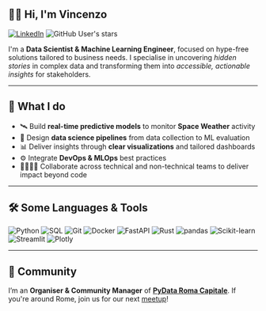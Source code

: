 ## 👋🏻 Hi, I'm Vincenzo

[![LinkedIn](https://img.shields.io/badge/-LinkedIn-blue?style=flat-square&logo=Linkedin&logoColor=white)](https://www.linkedin.com/in/vincenzoventriglia/)
![GitHub User's stars](https://img.shields.io/github/stars/viventriglia)

I'm a **Data Scientist & Machine Learning Engineer**, focused on hype-free solutions tailored to business needs. I specialise in uncovering *hidden stories* in complex data and transforming them into *accessible, actionable insights* for stakeholders.

---

## 🔎 What I do

- 🛰️ Build **real-time predictive models** to monitor **Space Weather** activity
- 🧪 Design **data science pipelines** from data collection to ML evaluation
- 📊 Deliver insights through **clear visualizations** and tailored dashboards
- ⚙️ Integrate **DevOps & MLOps** best practices
- 🫱🏼‍🫲🏾 Collaborate across technical and non-technical teams to deliver impact beyond code

---

## 🛠️ Some Languages & Tools

![Python](https://img.shields.io/badge/Python-3776AB?logo=python&logoColor=white)
![SQL](https://img.shields.io/badge/SQL-4479A1?logo=postgresql&logoColor=white)
![Git](https://img.shields.io/badge/Git-F05032?logo=git&logoColor=white)
![Docker](https://img.shields.io/badge/Docker-2496ED?logo=docker&logoColor=white)
![FastAPI](https://img.shields.io/badge/FastAPI-009688?logo=fastapi&logoColor=white)
![Rust](https://img.shields.io/badge/Rust-000000?logo=rust&logoColor=white)
![pandas](https://img.shields.io/badge/Pandas-150458?logo=pandas&logoColor=white)
![Scikit-learn](https://img.shields.io/badge/scikit--learn-F7931E?logo=scikit-learn&logoColor=white)
![Streamlit](https://img.shields.io/badge/Streamlit-FF4B4B?logo=streamlit&logoColor=white)
![Plotly](https://img.shields.io/badge/Plotly-3F4F75?logo=plotly&logoColor=white)

---

## 💬 Community

I’m an **Organiser & Community Manager** of [**PyData Roma Capitale**](https://pydataroma.python.it/). If you're around Rome, join us for our next [meetup](https://www.meetup.com/pydata-roma-capitale/)!
